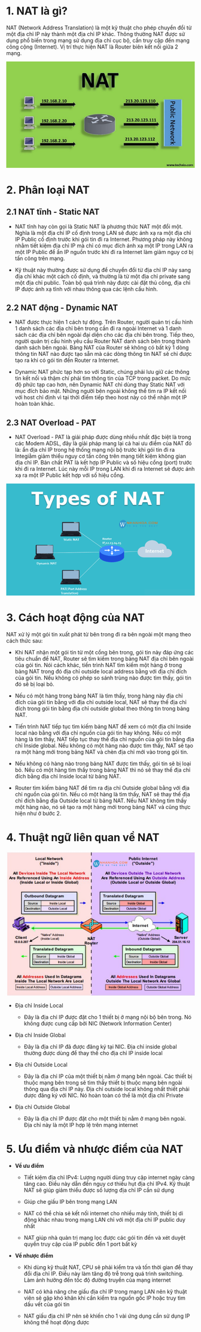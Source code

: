 # 1. NAT là gì?

NAT (Network Address Translation) là một kỹ thuật cho phép chuyển đổi từ một địa chỉ IP này thành một địa chỉ IP khác. Thông thường NAT được sử dụng phổ biến trong mạng sử dụng địa chỉ cục bộ, cần truy cập đến mạng công cộng (Internet). Vị trí thực hiện NAT là Router biên kết nối giữa 2 mạng.

![alt text](../images/NAT-la-gi-.jpg)

# 2. Phân loại NAT
## 2.1 NAT tĩnh - Static NAT

- NAT tĩnh hay còn gọi là Static NAT là phương thức NAT một đổi một. Nghĩa là một địa chỉ IP cố định trong LAN sẽ được ánh xạ ra một địa chỉ IP Public cố định trước khi gói tin đi ra Internet. Phương pháp này không nhằm tiết kiệm địa chỉ IP mà chỉ có mục đích ánh xạ một IP trong LAN ra một IP Public để ẩn IP nguồn trước khi đi ra Internet làm giảm nguy cơ bị tấn công trên mạng.

- Kỹ thuật này thường được sử dụng để chuyển đổi từ địa chỉ IP này sang địa chỉ khác một cách cố định, và thường là từ một địa chỉ private sang một địa chỉ public. Toàn bộ quá trình này được cài đặt thủ công, địa chỉ IP được ánh xạ tĩnh với nhau thông qua các lệnh cấu hình.

## 2.2 NAT động - Dynamic NAT

- NAT được thực hiện 1 cách tự động. Trên Router, người quản trị cấu hình 1 danh sách các địa chỉ bên trong cần đi ra ngoài Internet và 1 danh sách các địa chỉ bên ngoài đại diện cho các địa chỉ bên trong. Tiếp theo, người quản trị cấu hình yêu cầu Router NAT danh sách bên trong thành danh sách bên ngoài. Bảng NAT của Router sẽ không có bất kỳ 1 dòng thông tin NAT nào được tạo sẵn mà các dòng thông tin NAT sẽ chỉ được tạo ra khi có gói tin đến Router ra Internet.

- Dynamic NAT phức tạp hơn so với Static, chúng phải lưu giữ các thông tin kết nối và thậm chí phải tìm thông tin của TCP trong packet. Do mức độ phức tạp cao hơn, nên Dynamic NAT chỉ dùng thay Static NAT với mục đích bảo mật. Những người bên ngoài không thể tìm ra IP kết nối với host chỉ định vì tại thời điểm tiếp theo host này có thể nhận một IP hoàn toàn khác.

## 2.3 NAT Overload - PAT
- NAT Overload - PAT là giải pháp được dùng nhiều nhất đặc biệt là trong các Modem ADSL, đây là giải pháp mang lại cả hai ưu điểm của NAT đó là: ẩn địa chỉ IP trong hệ thống mạng nội bộ trước khi gói tin đi ra Integiằm giảm thiểu nguy cơ tấn công trên mạng tiết kiệm không gian địa chỉ IP. Bản chất PAT là kết hợp IP Public và số hiệu cổng (port) trước khi đi ra Internet. Lúc này mỗi IP trong LAN khi đi ra Internet sẽ được ánh xạ ra một IP Public kết hợp với số hiệu cổng.

![alt text](<../images/phân loại NAT.png>)

# 3. Cách hoạt động của NAT 

NAT xử lý một gói tin xuất phát từ bên trong đi ra bên ngoài một mạng theo cách thức sau:

- Khi NAT nhận một gói tin từ một cổng bên trong, gói tin này đáp ứng các tiêu chuẩn để NAT, Router sẽ tìm kiếm trong bảng NAT địa chỉ bên ngoài của gói tin. Nói cách khác, tiến trình NAT tìm kiếm một hàng ở trong bảng NAT trong đó địa chỉ outside local address bằng với địa chỉ đích của gói tin. Nếu không có phép so sánh trùng nào được tìm thấy, gói tin đó sẽ bị loại bỏ.

- Nếu có một hàng trong bảng NAT là tìm thấy, trong hàng này địa chỉ đích của gói tin bằng với địa chỉ outside local, NAT sẽ thay thế địa chỉ đích trong gói tin bằng địa chỉ outside global theo thông tin trong bảng NAT.

- Tiến trình NAT tiếp tục tìm kiếm bảng NAT để xem có một địa chỉ Inside local nào bằng với địa chỉ nguồn của gói tin hay không. Nếu có một hàng là tìm thấy, NAT tiếp tục thay thế địa chỉ nguồn của gói tin bằng địa chỉ Inside global. Nếu không có một hàng nào được tìm thấy, NAT sẽ tạo ra một hàng mới trong bảng NAT và chèn địa chỉ mới vào trong gói tin.

- Nếu không có hàng nào trong bảng NAT được tìm thấy, gói tin sẽ bị loại bỏ. Nếu có một hàng tìm thấy trong bảng NAT thì nó sẽ thay thế địa chỉ đích bằng địa chỉ Inside local từ bảng NAT.

- Router tìm kiếm bảng NAT để tìm ra địa chỉ Outside global bằng với địa chỉ nguồn của gói tin. Nếu có một hàng là tìm thấy, NAT sẽ thay thế địa chỉ đích bằng địa Outside local từ bảng NAT. Nếu NAT không tìm thấy một hàng nào, nó sẽ tạo ra một hàng mới trong bảng NAT và cũng thực hiện như ở bước 2.

# 4. Thuật ngữ liên quan về NAT

![alt text](<../images/Thuật ngữ lq NAT.png>)

- Địa chỉ Inside Local

    - Đây là địa chỉ IP được đặt cho 1 thiết bị ở mạng nội bộ bên trong. Nó không được cung cấp bởi NIC (Network Information Center)

- Địa chỉ Inside Global

    - Đây là địa chỉ IP đã được đăng ký tại NIC. Địa chỉ inside global thường được dùng để thay thế cho địa chỉ IP inside local

- Địa chỉ Outside Local

    - Đây là địa chỉ IP của một thiết bị nằm ở mạng bên ngoài. Các thiết bị thuộc mạng bên trong sẽ tìm thấy thiết bị thuộc mạng bên ngoài thông qua địa chỉ IP này. Địa chỉ outside local không nhất thiết phải được đăng ký với NIC. Nó hoàn toàn có thể là một địa chỉ Private

- Địa chỉ Outside Global

    - Đây là địa chỉ IP được đặt cho một thiết bị nằm ở mạng bên ngoài. Địa chỉ này là một IP hợp lệ trên mạng internet

# 5. Ưu điểm và nhược điểm của NAT
- **Về ưu điểm**

    - Tiết kiệm địa chỉ IPv4: Lượng người dùng truy cập internet ngày càng tăng cao. Điều này dẫn đến nguy cơ thiếu hụt địa chỉ IPv4. Kỹ thuật NAT sẽ giúp giảm thiểu được số lượng địa chỉ IP cần sử dụng

    - Giúp che giấu IP bên trong mạng LAN

    - NAT có thể chia sẻ kết nối internet cho nhiều máy tính, thiết bị di động khác nhau trong mạng LAN chỉ với một địa chỉ IP public duy nhất

    - NAT giúp nhà quản trị mạng lọc được các gói tin đến và xét duyệt quyền truy cập của IP public đến 1 port bất kỳ

- **Về nhược điểm**

    - Khi dùng kỹ thuật NAT, CPU sẽ phải kiểm tra và tốn thời gian để thay đổi địa chỉ IP. Điều này làm tăng độ trễ trong quá trình switching. Làm ảnh hưởng đến tốc độ đường truyền của mạng internet

    - NAT có khả năng che giấu địa chỉ IP trong mạng LAN nên kỹ thuật viên sẽ gặp khó khăn khi cần kiểm tra nguồn gốc IP hoặc truy tìm dấu vết của gói tin

    - NAT giấu địa chỉ IP nên sẽ khiến cho 1 vài ứng dụng cần sử dụng IP không thể hoạt động được
